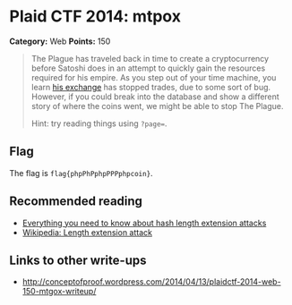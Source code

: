 # Plaid CTF 2014: mtpox

**Category:** Web
**Points:** 150

> The Plague has traveled back in time to create a cryptocurrency before Satoshi does in an attempt to quickly gain the resources required for his empire. As you step out of your time machine, you learn [his exchange](http://54.211.6.40/) has stopped trades, due to some sort of bug. However, if you could break into the database and show a different story of where the coins went, we might be able to stop The Plague.
>
> Hint: try reading things using `?page=`.

## Flag
The flag is `flag{phpPhPphpPPPphpcoin}`.

## Recommended reading
* [Everything you need to know about hash length extension attacks](https://blog.skullsecurity.org/2012/everything-you-need-to-know-about-hash-length-extension-attacks)
* [Wikipedia: Length extension attack](http://en.wikipedia.org/wiki/Length%5C_extension%5C_attack)

## Links to other write-ups
* <http://conceptofproof.wordpress.com/2014/04/13/plaidctf-2014-web-150-mtgox-writeup/>

